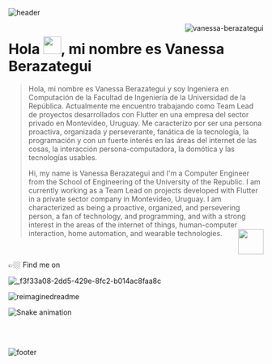 ![header](https://github.com/Vanessa-Berazategui/Vanessa-Berazategui/assets/37006656/5b552b53-1418-45d0-875e-2fb594b9b416)

<img align="right" src="https://komarev.com/ghpvc/?username=vanessa-berazategui&label=Profile%20views&color=0e75b6&style=flat" alt="vanessa-berazategui"/>

<h1>Hola <img src="https://github.com/Vanessa-Berazategui/Vanessa-Berazategui/assets/37006656/96f2376b-7c2a-4d3c-b39a-180e1a591437" width="35px" height="35px">, mi nombre es Vanessa Berazategui</h1>

>Hola, mi nombre es Vanessa Berazategui y soy Ingeniera en Computación de la Facultad de Ingeniería 
>de la Universidad de la República.  Actualmente me encuentro trabajando como Team Lead de proyectos 
>desarrollados con Flutter en una empresa del sector privado en Montevideo, Uruguay. Me caracterizo por 
>ser una persona proactiva, organizada y perseverante, fanática de la tecnología, la programación y con 
>un fuerte interés en las áreas del internet de las cosas, la interacción persona-computadora, la domótica 
>y las tecnologías usables.
>
>
>Hi, my name is Vanessa Berazategui and I'm a Computer Engineer from the School of Engineering of the University 
>of the Republic. I am currently working as a Team Lead on projects developed with Flutter in a private sector 
>company in Montevideo, Uruguay. I am characterized as being a proactive, organized, and persevering person, a fan 
>of technology, and programming, and with a strong interest in the areas of the internet of things, human-computer 
>interaction, home automation, and wearable technologies.<img align="right" src="https://github.com/Vanessa-Berazategui/Vanessa-Berazategui/assets/37006656/f7a4ec3f-a4a0-4741-803f-5e17b0f12999" width="50px" height="50px"/>

<br/>

 👉🏼 Find me on
 
![_f3f33a08-2dd5-429e-8fc2-b014ac8faa8c](https://github.com/Vanessa-Berazategui/Vanessa-Berazategui/assets/37006656/a775feaf-757d-4e13-a4bb-ca9c48a7e09e)

<img src="https://myreadme.vercel.app/api/embed/Vanessa-Berazategui?panels=userstatistics,toprepositories,toplanguages,commitgraph" alt="reimaginedreadme" />

![Snake animation](https://github.com/Vanessa-Berazategui/Vanessa-Berazategui/blob/output/github-contribution-grid-snake.svg)

<br/><br/>

![footer](https://github.com/Vanessa-Berazategui/Vanessa-Berazategui/assets/37006656/c6bb87b4-17a7-477e-88b5-64e7f89ce72e)
